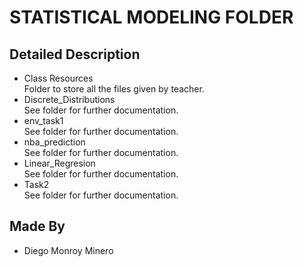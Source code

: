 # STATISTICAL MODELING FOLDER

## Detailed Description

* Class Resources <br> Folder to store all the files given by teacher.
* Discrete_Distributions <br> See folder for further documentation.
* env_task1 <br> See folder for further documentation.
* nba_prediction <br> See folder for further documentation.
* Linear_Regresion <br> See folder for further documentation.
* Task2 <br> See folder for further documentation.

## Made By
* Diego Monroy Minero